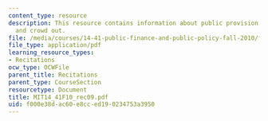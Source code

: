 ```yaml
---
content_type: resource
description: This resource contains information about public provision of health insurance
  and crowd out.
file: /media/courses/14-41-public-finance-and-public-policy-fall-2010/f000e38dac60e8cced190234753a3950_MIT14_41F10_rec09.pdf
file_type: application/pdf
learning_resource_types:
- Recitations
ocw_type: OCWFile
parent_title: Recitations
parent_type: CourseSection
resourcetype: Document
title: MIT14_41F10_rec09.pdf
uid: f000e38d-ac60-e8cc-ed19-0234753a3950
---
```

